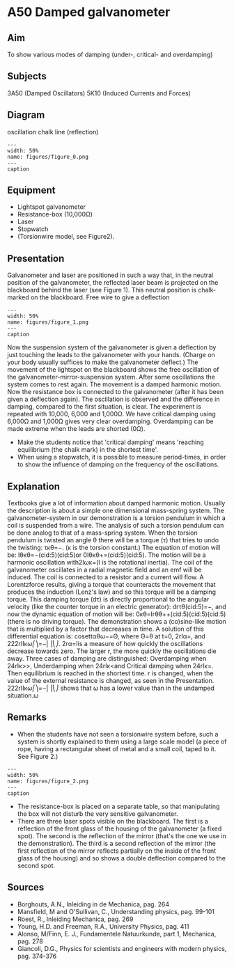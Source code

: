# A50 Damped galvanometer 
    
  
## Aim   
 To show various modes of damping (under-, critical- and overdamping)    
  
## Subjects   
 3A50 (Damped Oscillators) 5K10 (Induced Currents and Forces)   
  
## Diagram   
 oscillation chalk line (reflection)   
```{figure} figures/figure_0.png  
---  
width: 50%  
name: figures/figure_0.png  
---  
caption  
``` 
     
  
## Equipment   
 
 *  Lightspot galvanometer 
 *  Resistance-box (10,000Ω) 
 *  Laser 
 *  Stopwatch 
 *  (Torsionwire model, see Figure2).
     
  
## Presentation   
 Galvanometer and laser are positioned in such a way that, in the neutral position of the galvanometer, the reflected laser beam is projected on the blackboard behind the laser (see Figure 1). This neutral position is chalk-marked on the blackboard.   Free wire to give a deflection   
```{figure} figures/figure_1.png  
---  
width: 50%  
name: figures/figure_1.png  
---  
caption  
``` 
 Now the suspension system of the galvanometer is given a deflection by just touching the leads to the galvanometer with your hands. (Charge on your body usually suffices to make the galvanometer deflect.) The movement of the lightspot on the blackboard shows the free oscillation of the galvanometer-mirror-suspension system. After some oscillations the system comes to rest again. The movement is a damped harmonic motion. Now the resistance box is connected to the galvanometer (after it has been given a deflection again). The oscillation is observed and the difference in damping, compared to the first situation, is clear. The experiment is repeated with 10,000, 6,000 and 1,000Ω. We have critical damping using 6,000Ω and 1,000Ω gives very clear overdamping. Overdamping can be made extreme when the leads are shorted (0Ω). 
 *  Make the students notice that 'critical damping' means 'reaching equilibrium (the chalk mark) in the shortest time'. 
 *  When using a stopwatch, it is possible to measure period-times, in order to show the influence of damping on the frequency of the oscillations.
   
  
## Explanation   
 Textbooks give a lot of information about damped harmonic motion. Usually the description is about a simple one dimensional mass-spring system. The galvanometer-system in our demonstration is a torsion pendulum in which a coil is suspended from a wire. The analysis of such a torsion pendulum can be done analog to that of a mass-spring system. When the torsion pendulum is twisted an angle θ there will be a torque (τ) that tries   to undo the twisting: τκθ=−. (κ is the torsion constant.) The equation of motion will be: Iθκθ=−(cid:5)(cid:5)or 0Iθκθ+=(cid:5)(cid:5).  The motion will be a harmonic oscillation with2Iωκ=(I  is the rotational inertia). The coil of the galvanometer oscillates in a radial magnetic field and an emf will be induced. The coil is connected to a resistor and a current will flow. A Lorentzforce results, giving a torque that counteracts the movement that produces the induction (Lenz's law) and so this torque will be a damping torque. This damping torque (dτ) is directly proportional to the angular velocity (like the counter torque in an electric generator): drτθ(cid:5)=−, and now the dynamic equation of motion will be: 0κθ=Irθθ++(cid:5)(cid:5)(cid:5) (there is no driving torque). The demonstration shows a (co)sine-like motion that is multiplied by a factor that decreases in time. A solution of this differential equation is: cosettαθω−=Θ, where Θ=θ at t=0, 2rIα=, and 222rIIκω⎛⎞=−⎜⎟⎝⎠. 2rα=Iis a measure of how quickly the oscillations decrease towards zero. The larger r, the more quickly the oscillations die away. Three cases of damping are distinguished: Overdamping when 24rIκ>>, Underdamping when 24rIκ<and Critical damping when 24rIκ=. Then equilibrium is reached in the shortest time. r is changed, when the value of the external resistance is changed, as seen in the Presentation.  222rIIκω⎛⎞=−⎜⎟⎝⎠ shows that ω has a lower value than in the undamped situation.ω    
  
## Remarks   
 
 *  When the students have not seen a torsionwire system before, such a system is shortly explained to them using a large scale model (a piece of rope, having a rectangular sheet of metal and a small coil, taped to it. See Figure 2.)   
```{figure} figures/figure_2.png  
---  
width: 50%  
name: figures/figure_2.png  
---  
caption  
``` 
 
 *  The resistance-box is placed on a separate table, so that manipulating the box will not disturb the very sensitive galvanometer. 
 *  There are three laser spots visible on the blackboard. The first is a reflection of the front glass of the housing of the galvanometer (a fixed spot). The second is the reflection of the mirror (that's the one we use in the demonstration). The third is a second reflection of the mirror (the first reflection of the mirror reflects partially on the inside of the front glass of the housing) and so shows a double deflection compared to the second
 spot.   
  
## Sources   
 
 *  Borghouts, A.N., Inleiding in de Mechanica, pag. 264 
 *  Mansfield, M and O'Sullivan, C., Understanding physics, pag. 99-101 
 *  Roest, R., Inleiding Mechanica, pag. 269 
 *  Young, H.D. and Freeman, R.A., University Physics, pag. 411 
 *  Alonso, M/Finn, E. J., Fundamentele Natuurkunde, part 1, Mechanica, pag. 278 
 *  Giancoli, D.G., Physics for scientists and engineers with modern physics, pag. 374-376
  